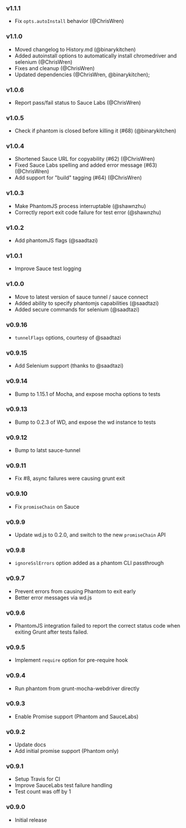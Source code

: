 ### v1.1.1
 - Fix `opts.autoInstall` behavior (@ChrisWren)

### v1.1.0
 - Moved changelog to History.md (@binarykitchen)
 - Added autoinstall options to automatically install chromedriver and selenium (@ChrisWren)
 - Fixes and cleanup (@ChrisWren)
 - Updated dependencies (@ChrisWren, @binarykitchen);

### v1.0.6
 - Report pass/fail status to Sauce Labs (@ChrisWren)

### v1.0.5
 - Check if phantom is closed before killing it (#68) (@binarykitchen)

### v1.0.4
 - Shortened Sauce URL for copyability (#62) (@ChrisWren)
 - Fixed Sauce Labs spelling and added error message (#63) (@ChrisWren)
 - Add support for "build" tagging (#64) (@ChrisWren)

### v1.0.3
 - Make PhantomJS process interruptable (@shawnzhu)
 - Correctly report exit code failure for test error (@shawnzhu)

### v1.0.2
 - Add phantomJS flags (@saadtazi)

### v1.0.1
 - Improve Sauce test logging

### v1.0.0
 - Move to latest version of sauce tunnel / sauce connect
 - Added ability to specify phantomjs capabilities (@saadtazi)
 - Added secure commands for selenium (@saadtazi)

### v0.9.16
 - `tunnelFlags` options, courtesy of @saadtazi

### v0.9.15
 - Add Selenium support (thanks to @saadtazi)

### v0.9.14
 - Bump to 1.15.1 of Mocha, and expose mocha options to tests

### v0.9.13
 - Bump to 0.2.3 of WD, and expose the wd instance to tests

### v0.9.12
 - Bump to latst sauce-tunnel

### v0.9.11
 - Fix #8, async failures were causing grunt exit

### v0.9.10
 - Fix `promiseChain` on Sauce

### v0.9.9
 - Update wd.js to 0.2.0, and switch to the new `promiseChain` API

### v0.9.8
 - `ignoreSslErrors` option added as a phantom CLI passthrough

### v0.9.7
 - Prevent errors from causing Phantom to exit early
 - Better error messages via wd.js

### v0.9.6
 - PhantomJS integration failed to report the correct status code
 when exiting Grunt after tests failed.

### v0.9.5
 - Implement `require` option for pre-require hook

### v0.9.4
 - Run phantom from grunt-mocha-webdriver directly

### v0.9.3
 - Enable Promise support (Phantom and SauceLabs)

### v0.9.2
 - Update docs
 - Add initial promise support (Phantom only)

### v0.9.1
 - Setup Travis for CI
 - Improve SauceLabs test failure handling
 - Test count was off by 1

### v0.9.0
 - Initial release

